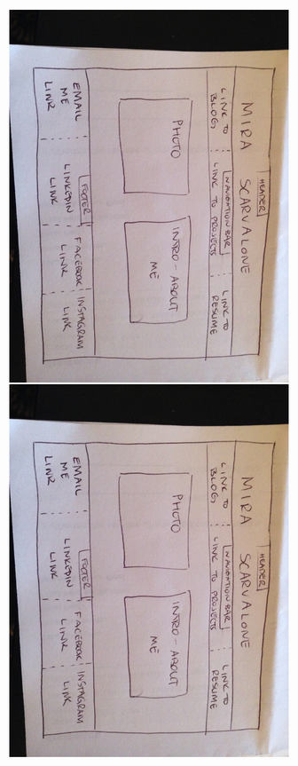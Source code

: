 ![Wireframe blog index](week-2/imgs/wireframe-blog-index.png "Wireframe blog index")
![Wireframe index](week-2/imgs/wireframe-index.png "Wireframe index")
